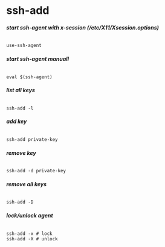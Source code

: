 # ssh-add

###### __start ssh-agent with x-session (/etc/X11/Xsession.options)__
`use-ssh-agent`

###### __start ssh-agent manuall__
`eval $(ssh-agent)`

###### __list all keys__
`ssh-add -l`

###### __add key__
`ssh-add private-key`

###### __remove key__
`ssh-add -d private-key`

###### __remove all keys__
`ssh-add -D`

###### __lock/unlock agent__
`ssh-add -x	# lock`  
`ssh-add -X	# unlock`
